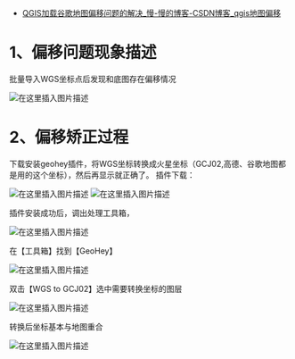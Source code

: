 - [QGIS加载谷歌地图偏移问题的解决_慢-慢的博客-CSDN博客_qgis地图偏移](https://blog.csdn.net/u011147706/article/details/111597640)

# 1、偏移问题现象描述

批量导入WGS坐标点后发现和底图存在偏移情况

![在这里插入图片描述](https://img-blog.csdnimg.cn/20201223195358937.png?x-oss-process=image/watermark,type_ZmFuZ3poZW5naGVpdGk,shadow_10,text_aHR0cHM6Ly9ibG9nLmNzZG4ubmV0L3UwMTExNDc3MDY=,size_16,color_FFFFFF,t_70)

# 2、偏移矫正过程

下载安装geohey插件，将WGS坐标转换成火星坐标（GCJ02,高德、谷歌地图都是用的这个坐标），然后再显示就正确了。
插件下载：

![在这里插入图片描述](https://img-blog.csdnimg.cn/20201223200155218.png)
![在这里插入图片描述](https://img-blog.csdnimg.cn/20201223200305938.png?x-oss-process=image/watermark,type_ZmFuZ3poZW5naGVpdGk,shadow_10,text_aHR0cHM6Ly9ibG9nLmNzZG4ubmV0L3UwMTExNDc3MDY=,size_16,color_FFFFFF,t_70)

插件安装成功后，调出处理工具箱，

![在这里插入图片描述](https://img-blog.csdnimg.cn/20201223200721849.png?x-oss-process=image/watermark,type_ZmFuZ3poZW5naGVpdGk,shadow_10,text_aHR0cHM6Ly9ibG9nLmNzZG4ubmV0L3UwMTExNDc3MDY=,size_16,color_FFFFFF,t_70)

在【工具箱】找到【GeoHey】

![在这里插入图片描述](https://img-blog.csdnimg.cn/20201223200841653.png?x-oss-process=image/watermark,type_ZmFuZ3poZW5naGVpdGk,shadow_10,text_aHR0cHM6Ly9ibG9nLmNzZG4ubmV0L3UwMTExNDc3MDY=,size_16,color_FFFFFF,t_70)

双击【WGS to GCJ02】选中需要转换坐标的图层

![在这里插入图片描述](https://img-blog.csdnimg.cn/2020122320110948.png?x-oss-process=image/watermark,type_ZmFuZ3poZW5naGVpdGk,shadow_10,text_aHR0cHM6Ly9ibG9nLmNzZG4ubmV0L3UwMTExNDc3MDY=,size_16,color_FFFFFF,t_70)

转换后坐标基本与地图重合

![在这里插入图片描述](https://img-blog.csdnimg.cn/20201223201337959.png?x-oss-process=image/watermark,type_ZmFuZ3poZW5naGVpdGk,shadow_10,text_aHR0cHM6Ly9ibG9nLmNzZG4ubmV0L3UwMTExNDc3MDY=,size_16,color_FFFFFF,t_70)